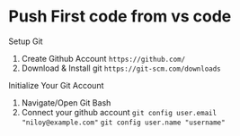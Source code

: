 # Push First code from vs code

Setup Git
1. Create Github Account
` https://github.com/ `
2. Download & Install git
` https://git-scm.com/downloads `

Initialize Your Git Account 
1. Navigate/Open Git Bash
2. Connect your github account 
` git config user.email "niloy@example.com" `
` git config user.name "username" `